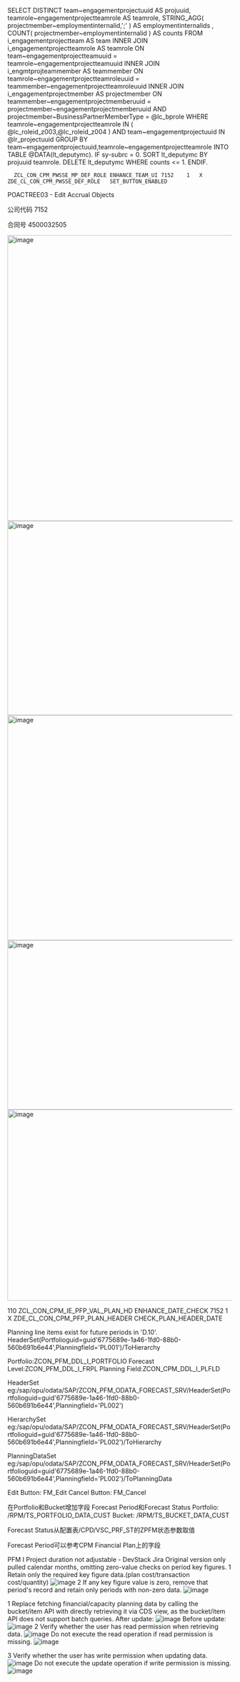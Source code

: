 SELECT DISTINCT
          team~engagementprojectuuid AS projuuid,
          teamrole~engagementprojectteamrole AS teamrole,
          STRING_AGG( projectmember~employmentinternalid,';' )  AS employmentinternalids ,
          COUNT( projectmember~employmentinternalid ) AS counts
       FROM i_engagementprojectteam AS team
       INNER JOIN i_engagementprojectteamrole AS teamrole ON team~engagementprojectteamuuid = teamrole~engagementprojectteamuuid
       INNER JOIN i_engmtprojteammember AS teammember  ON teamrole~engagementprojectteamroleuuid = teammember~engagementprojectteamroleuuid
       INNER JOIN i_engagementprojectmember AS projectmember  ON teammember~engagementprojectmemberuuid = projectmember~engagementprojectmemberuuid AND projectmember~BusinessPartnerMemberType = @lc_bprole
       WHERE teamrole~engagementprojectteamrole IN ( @lc_roleid_z003,@lc_roleid_z004 )
       AND team~engagementprojectuuid IN @lr_projectuuid
       GROUP BY team~engagementprojectuuid,teamrole~engagementprojectteamrole
       INTO TABLE @DATA(lt_deputymc).
      IF sy-subrc = 0.
        SORT lt_deputymc BY projuuid teamrole.
        DELETE lt_deputymc WHERE counts <= 1.
      ENDIF.
      
      ZCL_CON_CPM_PWSSE_MP_DEF_ROLE	ENHANCE_TEAM_UI	7152	1	X	ZDE_CL_CON_CPM_PWSSE_DEF_ROLE	SET_BUTTON_ENABLED

POACTREE03 - Edit Accrual Objects
 
公司代码 7152
 
合同号 4500032505
 
 <img width="1440" height="640" alt="image" src="https://github.com/user-attachments/assets/fa2905ee-9cca-4f31-bab7-aa46c8a7cde1" />
<img width="894" height="435" alt="image" src="https://github.com/user-attachments/assets/1c235780-f18a-4f16-b701-d71396f41a84" />

<img width="701" height="504" alt="image" src="https://github.com/user-attachments/assets/84b76d6c-8de5-48d8-8681-78f6191704de" />
<img width="666" height="379" alt="image" src="https://github.com/user-attachments/assets/2ad65cf6-9d5e-44ac-bce3-51bc06aebd56" />
<img width="735" height="428" alt="image" src="https://github.com/user-attachments/assets/5025c7c2-08c0-4181-8f30-8cce3277c10f" />


110	ZCL_CON_CPM_IE_PFP_VAL_PLAN_HD	ENHANCE_DATE_CHECK	7152	1	X	ZDE_CL_CON_CPM_PFP_PLAN_HEADER	CHECK_PLAN_HEADER_DATE

Planning line items exist for future periods in 'D.10'.
HeaderSet(Portfolioguid=guid'6775689e-1a46-1fd0-88b0-560b691b6e44',Planningfield='PL001')/ToHierarchy

Portfolio:ZCON_PFM_DDL_I_PORTFOLIO
Forecast Level:ZCON_PFM_DDL_I_FRPL
Planning Field:ZCON_CPM_DDL_I_PLFLD

HeaderSet
eg:/sap/opu/odata/SAP/ZCON_PFM_ODATA_FORECAST_SRV/HeaderSet(Portfolioguid=guid'6775689e-1a46-1fd0-88b0-560b691b6e44',Planningfield='PL002')

HierarchySet 
eg:/sap/opu/odata/SAP/ZCON_PFM_ODATA_FORECAST_SRV/HeaderSet(Portfolioguid=guid'6775689e-1a46-1fd0-88b0-560b691b6e44',Planningfield='PL002')/ToHierarchy

PlanningDataSet
eg:/sap/opu/odata/SAP/ZCON_PFM_ODATA_FORECAST_SRV/HeaderSet(Portfolioguid=guid'6775689e-1a46-1fd0-88b0-560b691b6e44',Planningfield='PL002')/ToPlanningData

Edit Button: FM_Edit
Cancel Button: FM_Cancel

在Portfolio和Bucket增加字段 Forecast Period和Forecast Status
Portfolio: /RPM/TS_PORTFOLIO_DATA_CUST
Bucket: /RPM/TS_BUCKET_DATA_CUST

Forecast Status从配置表/CPD/VSC_PRF_ST的ZPFM状态参数取值
 
Forecast Period可以参考CPM Financial Plan上的字段


PFM I Project duration not adjustable - DevStack Jira
Original version only pulled calendar months, omitting zero-value checks on period key figures.
1 Retain only the required key figure data.(plan cost/transaction cost/quantity)
![image](https://github.com/user-attachments/assets/643162a8-d9f7-4843-a678-746d24a1831d)
2 If any key figure value is zero, remove that period's record and retain only periods with non-zero data.
![image](https://github.com/user-attachments/assets/3648df9e-3c26-4e0d-bbf7-708a88032d8f)



1 Replace fetching financial/capacity planning data by calling the bucket/item API with directly retrieving it via CDS view, as the bucket/item API does not support batch queries.
After update:
![image](https://github.com/user-attachments/assets/4f02b9a2-78dc-4b55-a555-a8a4d3b6512d)
Before update:
![image](https://github.com/user-attachments/assets/96754f44-e273-46d0-a057-b20e1f6afd64)
2 Verify whether the user has read permission when retrieving data.
![image](https://github.com/user-attachments/assets/99cebd8b-f100-497d-aae3-20e5d5ac5f6f)
Do not execute the read operation if read permission is missing.
![image](https://github.com/user-attachments/assets/23ee0672-e3b2-4fe5-9772-89c9c703f380)

3 Verify whether the user has write permission when updating data.
![image](https://github.com/user-attachments/assets/a7bfada4-a05a-459d-88cc-4f33f873b62f)
Do not execute the update operation if write permission is missing.
![image](https://github.com/user-attachments/assets/01c916c8-19a6-4788-a49f-e23cf1eb1eaa)







